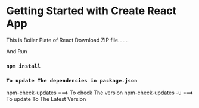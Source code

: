 # Getting Started with Create React App

This is Boiler Plate of React 
Download ZIP file.......

And Run 

### `npm install`

### `To update The dependencies in package.json`

npm-check-updates ===> To check The version
npm-check-updates -u ===> To update To The Latest Version



